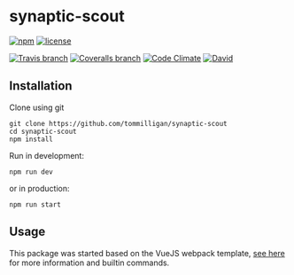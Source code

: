 # synaptic-scout

[![npm](https://img.shields.io/npm/v/synaptic-scout.svg)](https://www.npmjs.com/package/synaptic-scout)
[![license](https://img.shields.io/github/license/tommilligan/synaptic-scout.svg)](https://pypi.python.org/pypi/isoprene-pumpjack)

[![Travis branch](https://img.shields.io/travis/tommilligan/synaptic-scout/develop.svg)](https://travis-ci.org/tommilligan/synaptic-scout)
[![Coveralls branch](https://img.shields.io/coveralls/tommilligan/synaptic-scout/develop.svg)]()
[![Code Climate](https://img.shields.io/codeclimate/github/tommilligan/synaptic-scout.svg)](https://codeclimate.com/github/tommilligan/synaptic-scout/)
[![David](https://img.shields.io/david/tommilligan/synaptic-scout.svg)](https://david-dm.org/tommilligan/synaptic-scout)

## Installation

Clone using git
```
git clone https://github.com/tommilligan/synaptic-scout
cd synaptic-scout
npm install
```

Run in development:
```
npm run dev
```
or in production:
```
npm run start
```

## Usage

This package was started based on the VueJS webpack template,
[see here](https://github.com/vuejs-templates/webpack)
for more information and builtin commands.


